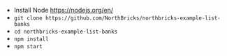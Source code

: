 
- Install Node https://nodejs.org/en/
- ```git clone https://github.com/NorthBricks/northbricks-example-list-banks```
- ```cd northbricks-example-list-banks```
- ```npm install```
- ```npm start```
